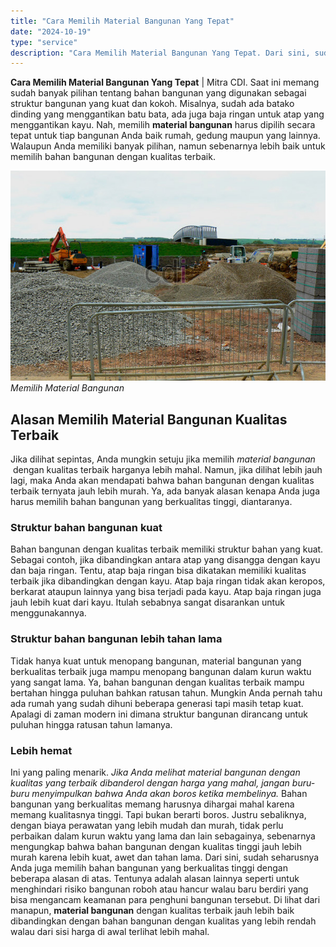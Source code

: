 ```yaml
---
title: "Cara Memilih Material Bangunan Yang Tepat"
date: "2024-10-19"
type: "service"
description: "Cara Memilih Material Bangunan Yang Tepat. Dari sini, sudah seharusnya Anda juga memilih bahan bangunan yang berkualitas tinggi dengan beberapa alasan di ata..."
---
```


**Cara Memilih Material Bangunan Yang Tepat** | Mitra CDI. Saat ini memang sudah banyak pilihan tentang bahan bangunan yang digunakan sebagai struktur bangunan yang kuat dan kokoh. Misalnya, sudah ada batako dinding yang menggantikan batu bata, ada juga baja ringan untuk atap yang menggantikan kayu. Nah, memilih **material bangunan** harus dipilih secara tepat untuk tiap bangunan Anda baik rumah, gedung maupun yang lainnya. Walaupun Anda memiliki banyak pilihan, namun sebenarnya lebih baik untuk memilih bahan bangunan dengan kualitas terbaik.

![Memilih Material Bangunan](/images/blog/material-wajib-dibeli.jpg)
*Memilih Material Bangunan*

 ## Alasan Memilih Material Bangunan Kualitas Terbaik
    
Jika dilihat sepintas, Anda mungkin setuju jika memilih _material bangunan_  dengan kualitas terbaik harganya lebih mahal. Namun, jika dilihat lebih jauh lagi, maka Anda akan mendapati bahwa bahan bangunan dengan kualitas terbaik ternyata jauh lebih murah. Ya, ada banyak alasan kenapa Anda juga harus memilih bahan bangunan yang berkualitas tinggi, diantaranya.
### Struktur bahan bangunan kuat
Bahan bangunan dengan kualitas terbaik memiliki struktur bahan yang kuat. Sebagai contoh, jika dibandingkan antara atap yang disangga dengan kayu dan baja ringan. Tentu, atap baja ringan bisa dikatakan memiliki kualitas terbaik jika dibandingkan dengan kayu. Atap baja ringan tidak akan keropos, berkarat ataupun lainnya yang bisa terjadi pada kayu. Atap baja ringan juga jauh lebih kuat dari kayu. Itulah sebabnya sangat disarankan untuk menggunakannya.
### Struktur bahan bangunan lebih tahan lama
Tidak hanya kuat untuk menopang bangunan, material bangunan yang berkualitas terbaik juga mampu menopang bangunan dalam kurun waktu yang sangat lama. Ya, bahan bangunan dengan kualitas terbaik mampu bertahan hingga puluhan bahkan ratusan tahun. Mungkin Anda pernah tahu ada rumah yang sudah dihuni beberapa generasi tapi masih tetap kuat. Apalagi di zaman modern ini dimana struktur bangunan dirancang untuk puluhan hingga ratusan tahun lamanya.
### Lebih hemat
Ini yang paling menarik. _Jika Anda melihat material bangunan dengan kualitas yang terbaik dibanderol dengan harga yang mahal, jangan buru-buru menyimpulkan bahwa Anda akan boros ketika membelinya._ Bahan bangunan yang berkualitas memang harusnya dihargai mahal karena memang kualitasnya tinggi. Tapi bukan berarti boros. Justru sebaliknya, dengan biaya perawatan yang lebih mudah dan murah, tidak perlu perbaikan dalam kurun waktu yang lama dan lain sebagainya, sebenarnya mengungkap bahwa bahan bangunan dengan kualitas tinggi jauh lebih murah karena lebih kuat, awet dan tahan lama.
Dari sini, sudah seharusnya Anda juga memilih bahan bangunan yang berkualitas tinggi dengan beberapa alasan di atas. Tentunya adalah alasan lainnya seperti untuk menghindari risiko bangunan roboh atau hancur walau baru berdiri yang bisa mengancam keamanan para penghuni bangunan tersebut. Di lihat dari manapun, **material bangunan** dengan kualitas terbaik jauh lebih baik dibandingkan dengan bahan bangunan dengan kualitas yang lebih rendah walau dari sisi harga di awal terlihat lebih mahal.

